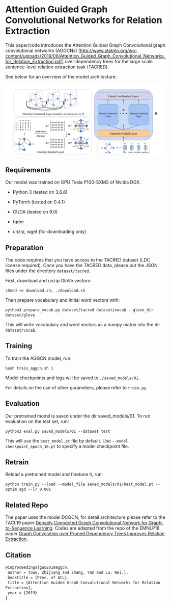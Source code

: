 Attention Guided Graph Convolutional Networks for Relation Extraction
==========

This paper/code introduces the Attention Guided Graph Convolutional graph convolutional networks (AGGCNs) [http://www.statnlp.org/wp-content/uploads/2019/06/Attention_Guided_Graph_Convolutional_Networks_for_Relation_Extraction.pdf] over dependency trees for the large scale sentence-level relation extraction task (TACRED).

See below for an overview of the model architecture:

![AGGCN Architecture](fig/Arch.png "AGGCN Architecture")

  

## Requirements

Our model was trained on GPU Tesla P100-SXM2 of Nvidia DGX.  

- Python 3 (tested on 3.6.8)

- PyTorch (tested on 0.4.1)

- CUDA (tested on 9.0)

- tqdm

- unzip, wget (for downloading only)

  

## Preparation

  

The code requires that you have access to the TACRED dataset (LDC license required). Once you have the TACRED data, please put the JSON files under the directory `dataset/tacred`.

  

First, download and unzip GloVe vectors:

```
chmod +x download.sh; ./download.sh
```

  

Then prepare vocabulary and initial word vectors with:

```
python3 prepare_vocab.py dataset/tacred dataset/vocab --glove_dir dataset/glove
```

  

This will write vocabulary and word vectors as a numpy matrix into the dir `dataset/vocab`.

  

## Training

  

To train the AGGCN model, run:

```
bash train_aggcn.sh 1
```

  

Model checkpoints and logs will be saved to `./saved_models/01`.

  

For details on the use of other parameters, please refer to `train.py`.

  

## Evaluation

  

Our pretrained model is saved under the dir saved_models/01. To run evaluation on the test set, run:

```
python3 eval.py saved_models/01 --dataset test
```

  

This will use the `best_model.pt` file by default. Use `--model checkpoint_epoch_10.pt` to specify a model checkpoint file.

## Retrain

Reload a pretrained model and finetune it, run:
```
python train.py --load --model_file saved_models/01/best_model.pt --optim sgd --lr 0.001
```

## Related Repo

The paper uses the model DCGCN, for detail architecture please refer to the TACL19 paper [Densely Connected Graph Convolutional Network for Graph-to-Sequence Learning](https://github.com/Cartus/DCGCN). Codes are adapted from the repo of the EMNLP18 paper [Graph Convolution over Pruned Dependency Trees Improves Relation Extraction](https://nlp.stanford.edu/pubs/zhang2018graph.pdf).

## Citation

```
@inproceedings{guo2019aggcn,
 author = {Guo, Zhijiang and Zhang, Yan and Lu, Wei.},
 booktitle = {Proc. of ACL},
 title = {Attention Guided Graph Convolutional Networks for Relation Extraction},
 year = {2019}
}
```

